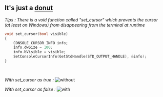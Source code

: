 ## It's just a [donut](https://www.a1k0n.net/2011/07/20/donut-math.html)

*Tips :*
*There is a void function called "set_cursor" which prevents the cursor (at least on Windows) from disappearing from the terminal at runtime*

```cpp
void set_cursor(bool visible)
{
	CONSOLE_CURSOR_INFO info;
	info.dwSize = 100;
	info.bVisible = visible;
	SetConsoleCursorInfo(GetStdHandle(STD_OUTPUT_HANDLE), &info);
}
```
<br />

*With set_cursor as true :*
![without](/assets/without_set_cursor.gif)
<br />

*With set_cursor as false :*
![with](/assets/with_set_cursor.gif)
